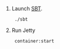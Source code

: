 1. Launch [SBT](http://code.google.com/p/simple-build-tool).

        ./sbt

2. Run Jetty

        container:start

